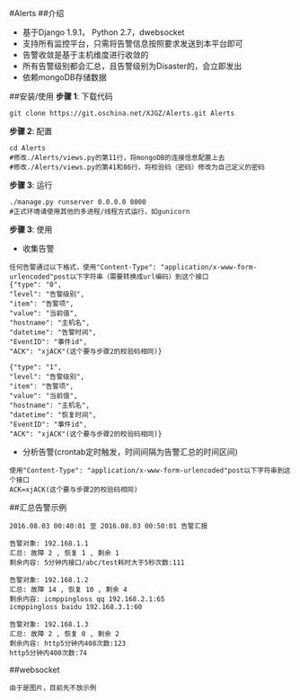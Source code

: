 #Alerts
##介绍
- 基于Django 1.9.1， Python 2.7，dwebsocket
- 支持所有监控平台，只需将告警信息按照要求发送到本平台即可
- 告警收敛是基于主机维度进行收敛的
- 所有告警级别都会汇总，且告警级别为Disaster的，会立即发出
- 依赖mongoDB存储数据

##安装/使用
**步骤 1**: 下载代码

```
git clone https://git.oschina.net/XJGZ/Alerts.git Alerts
```

**步骤 2**: 配置

```
cd Alerts
#修改./Alerts/views.py的第11行，将mongoDB的连接信息配置上去
#修改./Alerts/views.py的第41和86行，将校验码（密码）修改为自己定义的密码
```

**步骤 3**: 运行

```
./manage.py runserver 0.0.0.0 8000
#正式环境请使用其他的多进程/线程方式运行，如gunicorn
```

**步骤 3**: 使用

- 收集告警

```
任何告警通过以下格式，使用"Content-Type": "application/x-www-form-urlencoded"post以下字符串（需要转换成url编码）到这个接口
{"type": "0",
"level": "告警级别",
"item": "告警项",
"value": "当前值",
"hostname": "主机名",
"datetime": "告警时间",
"EventID": "事件id",
"ACK": "xjACK"(这个要与步骤2的校验码相同)}

{"type": "1",
"level": "告警级别",
"item": "告警项",
"value": "当前值",
"hostname": "主机名",
"datetime": "恢复时间",
"EventID": "事件id",
"ACK": "xjACK"(这个要与步骤2的校验码相同)}
```

- 分析告警(crontab定时触发，时间间隔为告警汇总的时间区间)

```
使用"Content-Type": "application/x-www-form-urlencoded"post以下字符串到这个接口
ACK=xjACK(这个要与步骤2的校验码相同)
```

##汇总告警示例

```
2016.08.03 00:40:01 至 2016.08.03 00:50:01 告警汇报 

告警对象: 192.168.1.1
汇总: 故障 2 , 恢复 1 , 剩余 1 
剩余内容: 5分钟内接口/abc/test耗时大于5秒次数:111

告警对象: 192.168.1.2
汇总: 故障 14 , 恢复 10 , 剩余 4 
剩余内容: icmppingloss qq 192.168.2.1:65
icmppingloss baidu 192.168.3.1:60

告警对象: 192.168.1.3 
汇总: 故障 2 , 恢复 0 , 剩余 2 
剩余内容: http5分钟内408次数:123
http5分钟内400次数:74
```

##websocket
```
由于是图片，目前先不放示例
```
